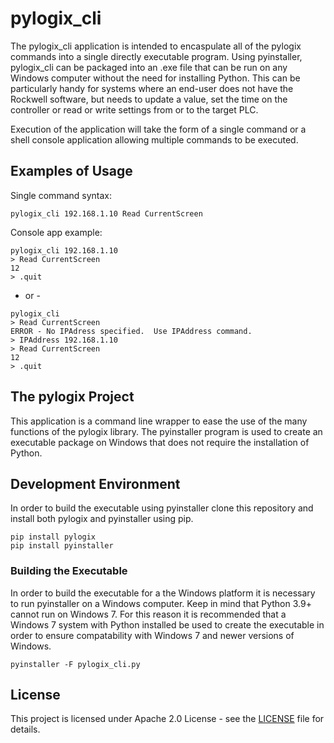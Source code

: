 # pylogix_cli

The pylogix_cli application is intended to encaspulate all of the pylogix commands into a single directly executable program.  Using pyinstaller, pylogix_cli can be packaged into an .exe file that can be run on any Windows computer without the need for installing Python.  This can be particularly
handy for systems where an end-user does not have the Rockwell software, but needs to update a value, set the time on the controller or read or write settings from or to the target PLC.

Execution of the application will take the form of a single command or a shell console application allowing multiple commands to be executed.

## Examples of Usage
Single command syntax:
```
pylogix_cli 192.168.1.10 Read CurrentScreen
```

Console app example:
```
pylogix_cli 192.168.1.10
> Read CurrentScreen
12
> .quit
```

- or -
```
pylogix_cli
> Read CurrentScreen
ERROR - No IPAdress specified.  Use IPAddress command.
> IPAddress 192.168.1.10
> Read CurrentScreen
12
> .quit
```

## The pylogix Project
This application is a command line wrapper to ease the use of the many functions of the pylogix library.  The pyinstaller program is used to create an executable package on Windows that does not require the installation of Python.

## Development Environment
In order to build the executable using pyinstaller clone this repository and install both pylogix and pyinstaller using pip.

```
pip install pylogix
pip install pyinstaller
```

### Building the Executable
In order to build the executable for a the Windows platform it is necessary to run pyinstaller on a Windows computer.  Keep in mind that Python 3.9+ cannot run on Windows 7.  For this reason it is recommended that a Windows 7 system with Python installed be used to create the executable in order to ensure compatability with Windows 7 and newer versions of Windows.
 
```
pyinstaller -F pylogix_cli.py
```

## License

This project is licensed under Apache 2.0 License - see the [LICENSE](LICENSE.txt) file for details.

